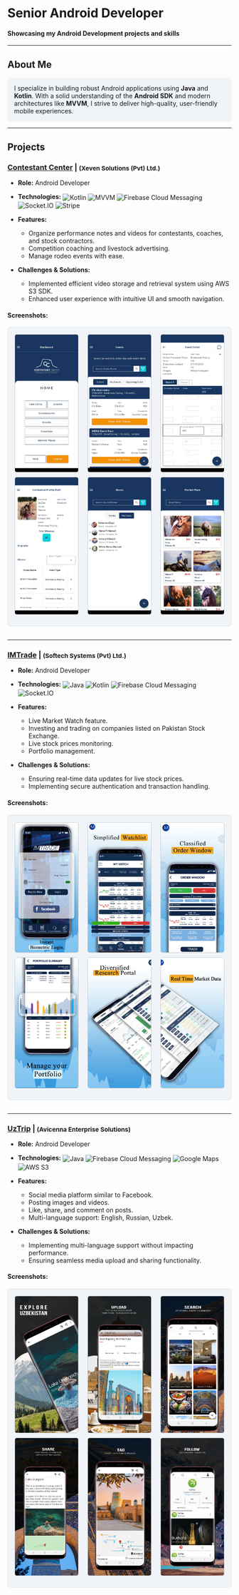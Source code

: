 <style>
  .site-description {
    display: none;
  }
</style>

# **Senior Android Developer**

#### Showcasing my Android Development projects and skills

---

## About Me
<div style="background-color: #f0f4f8; padding: 15px; border-radius: 5px;">
I specialize in building robust Android applications using <strong>Java</strong> and <strong>Kotlin</strong>. With a solid understanding of the <strong>Android SDK</strong> and modern architectures like <strong>MVVM</strong>, I strive to deliver high-quality, user-friendly mobile experiences.
</div>

---

## Projects

### [Contestant Center](https://play.google.com/store/apps/details?id=com.oboIdeas.contestant) | <span style="vertical-align: middle; font-size: smaller;">(Xeven Solutions (Pvt) Ltd.)</span>
- **Role:** Android Developer

- **Technologies:**
  <span style="vertical-align: middle;">![Kotlin](https://img.shields.io/badge/Kotlin-0095D5?logo=kotlin&logoColor=white)</span>
  <span style="vertical-align: middle;">![MVVM](https://img.shields.io/badge/MVVM-4CAF50?logo=data:image/png;base64,iVBORw0KGgoAAAANSUhEUgAAAAEAAAABCAYAAAFoEvFoAAAAHElEQVR42mP8/5+hP6FQ1lY7BlNMUwEAUbgD/HUQYYAAAAASUVORK5CYII=)</span>
  <span style="vertical-align: middle;">![Firebase Cloud Messaging](https://img.shields.io/badge/FCM-FFCA28?logo=firebase&logoColor=black)</span>
  <span style="vertical-align: middle;">![Socket.IO](https://img.shields.io/badge/Socket.IO-010101?logo=socket.io&logoColor=white)</span>
  <span style="vertical-align: middle;">![Stripe](https://img.shields.io/badge/Stripe-008CDD?logo=stripe&logoColor=white)</span>


- **Features:**
  - Organize performance notes and videos for contestants, coaches, and stock contractors.
  - Competition coaching and livestock advertising.
  - Manage rodeo events with ease.

- **Challenges & Solutions:**
  - Implemented efficient video storage and retrieval system using AWS S3 SDK.
  - Enhanced user experience with intuitive UI and smooth navigation.

#### Screenshots:
<div style="background-color: #f0f4f8; padding: 15px; border-radius: 5px; border: 1px solid #e0e0e0; margin-bottom: 30px;">
<div style="display: flex; justify-content: space-between; margin-bottom: 10px;">
  <img src="assets/img/contestant_1.webp" alt="Screenshot 1" style="width: 30%; border: 1px solid #ccc; border-radius: 5px;">
  <img src="assets/img/contestant_4.webp" alt="Screenshot 2" style="width: 30%; border: 1px solid #ccc; border-radius: 5px;">
  <img src="assets/img/contestant_5.webp" alt="Screenshot 3" style="width: 30%; border: 1px solid #ccc; border-radius: 5px;">
</div>
<div style="display: flex; justify-content: space-between; margin-bottom: 10px;">
  <img src="assets/img/contestant_6.webp" alt="Screenshot 4" style="width: 30%; border: 1px solid #ccc; border-radius: 5px;">
  <img src="assets/img/contestant_7.webp" alt="Screenshot 5" style="width: 30%; border: 1px solid #ccc; border-radius: 5px;">
  <img src="assets/img/contestant_8.webp" alt="Screenshot 6" style="width: 30%; border: 1px solid #ccc; border-radius: 5px;">
</div>
</div>

---

### [IMTrade](https://play.google.com/store/apps/details?id=com.microlinks.IMTrade) | <span style="vertical-align: middle; font-size: smaller;">(Softech Systems (Pvt) Ltd.)</span>
- **Role:** Android Developer

- **Technologies:**
  <span style="vertical-align: middle;">![Java](https://img.shields.io/badge/Java-007396?logo=java&logoColor=white)</span>
  <span style="vertical-align: middle;">![Kotlin](https://img.shields.io/badge/Kotlin-0095D5?logo=kotlin&logoColor=white)</span>
  <span style="vertical-align: middle;">![Firebase Cloud Messaging](https://img.shields.io/badge/FCM-FFCA28?logo=firebase&logoColor=black)</span>
  <span style="vertical-align: middle;">![Socket.IO](https://img.shields.io/badge/Socket.IO-010101?logo=socket.io&logoColor=white)</span>

- **Features:**
  - Live Market Watch feature.
  - Investing and trading on companies listed on Pakistan Stock Exchange.
  - Live stock prices monitoring.
  - Portfolio management.

- **Challenges & Solutions:**
  - Ensuring real-time data updates for live stock prices.
  - Implementing secure authentication and transaction handling.

#### Screenshots:
<div style="background-color: #f0f4f8; padding: 15px; border-radius: 5px; border: 1px solid #e0e0e0; margin-bottom: 30px;">
<div style="display: flex; justify-content: space-between; margin-bottom: 10px;">
  <img src="assets/img/imTrade_1.webp" alt="Screenshot 1" style="width: 30%; border: 1px solid #ccc; border-radius: 5px;">
  <img src="assets/img/imTrade_2.webp" alt="Screenshot 2" style="width: 30%; border: 1px solid #ccc; border-radius: 5px;">
  <img src="assets/img/imTrade_3.webp" alt="Screenshot 3" style="width: 30%; border: 1px solid #ccc; border-radius: 5px;">
</div>
<div style="display: flex; justify-content: space-between; margin-bottom: 10px;">
  <img src="assets/img/imTrade_4.webp" alt="Screenshot 4" style="width: 30%; border: 1px solid #ccc; border-radius: 5px;">
  <img src="assets/img/imTrade_5.webp" alt="Screenshot 5" style="width: 30%; border: 1px solid #ccc; border-radius: 5px;">
  <img src="assets/img/imTrade_6.webp" alt="Screenshot 6" style="width: 30%; border: 1px solid #ccc; border-radius: 5px;">
</div>
</div>

---

### [UzTrip](https://play.google.com/store/apps/details?id=com.uztrip.application) | <span style="vertical-align: middle; font-size: smaller;">(Avicenna Enterprise Solutions)</span>
- **Role:** Android Developer

- **Technologies:**
  <span style="vertical-align: middle;">![Java](https://img.shields.io/badge/Java-007396?logo=java&logoColor=white)</span>
  <span style="vertical-align: middle;">![Firebase Cloud Messaging](https://img.shields.io/badge/FCM-FFCA28?logo=firebase&logoColor=black)</span>
  <span style="vertical-align: middle;">![Google Maps](https://img.shields.io/badge/Google_Maps-4285F4?logo=google-maps&logoColor=white)</span>
  <span style="vertical-align: middle;">![AWS S3](https://img.shields.io/badge/AWS_S3-232F3E?logo=amazon-aws&logoColor=white)</span>

- **Features:**
  - Social media platform similar to Facebook.
  - Posting images and videos.
  - Like, share, and comment on posts.
  - Multi-language support: English, Russian, Uzbek.

- **Challenges & Solutions:**
  - Implementing multi-language support without impacting performance.
  - Ensuring seamless media upload and sharing functionality.

#### Screenshots:
<div style="background-color: #f0f4f8; padding: 15px; border-radius: 5px; border: 1px solid #e0e0e0; margin-bottom: 30px;">
<div style="display: flex; justify-content: space-between; margin-bottom: 10px;">
  <img src="assets/img/uzTrip_1.webp" alt="Screenshot 1" style="width: 30%; border: 1px solid #ccc; border-radius: 5px;">
  <img src="assets/img/uzTrip_2.webp" alt="Screenshot 2" style="width: 30%; border: 1px solid #ccc; border-radius: 5px;">
  <img src="assets/img/uzTrip_3.webp" alt="Screenshot 3" style="width: 30%; border: 1px solid #ccc; border-radius: 5px;">
</div>
<div style="display: flex; justify-content: space-between; margin-bottom: 10px;">
  <img src="assets/img/uzTrip_4.webp" alt="Screenshot 4" style="width: 30%; border: 1px solid #ccc; border-radius: 5px;">
  <img src="assets/img/uzTrip_5.webp" alt="Screenshot 5" style="width: 30%; border: 1px solid #ccc; border-radius: 5px;">
  <img src="assets/img/uzTrip_6.webp" alt="Screenshot 6" style="width: 30%; border: 1px solid #ccc; border-radius: 5px;">
</div>
</div>
